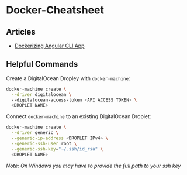 # Docker-Cheatsheet

## Articles
* [Dockerizing Angular CLI App](https://mherman.org/blog/dockerizing-an-angular-app/)

## Helpful Commands

Create a DigitalOcean Dropley with `docker-machine`:
```bash
docker-machine create \
  --driver digitalocean \ 
  --digitalocean-access-token <API ACCESS TOKEN> \
  <DROPLET NAME>
```

Connect `docker-machine` to an existing DigitalOcean Droplet:
```bash
docker-machine create \
  --driver generic \
  --generic-ip-address <DROPLET IPv4> \
  --generic-ssh-user root \
  --generic-ssh-key="~/.ssh/id_rsa" \
  <DROPLET NAME>
```
*Note: On Windows you may have to provide the full path to your ssh key*

